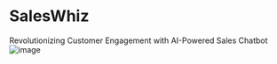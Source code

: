 # SalesWhiz
Revolutionizing Customer Engagement with AI-Powered Sales Chatbot
![image](https://github.com/Ayushkumawat/SalesWhiz/assets/76219349/89068098-4328-4f32-99f4-fa365c57df7e)

